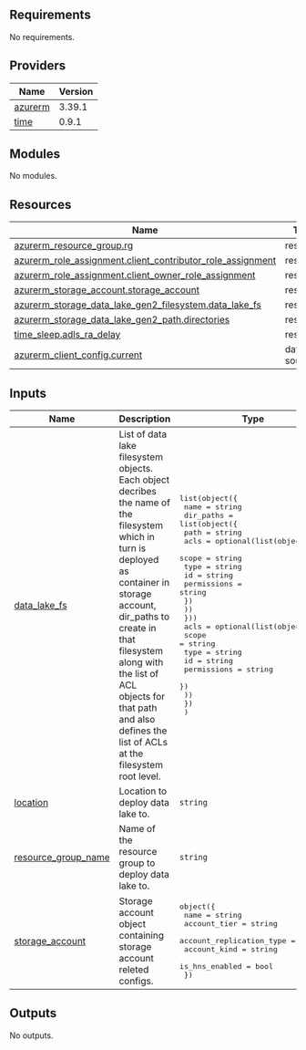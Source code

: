 ## Requirements

No requirements.

## Providers

| Name | Version |
|------|---------|
| <a name="provider_azurerm"></a> [azurerm](#provider\_azurerm) | 3.39.1 |
| <a name="provider_time"></a> [time](#provider\_time) | 0.9.1 |

## Modules

No modules.

## Resources

| Name | Type |
|------|------|
| [azurerm_resource_group.rg](https://registry.terraform.io/providers/hashicorp/azurerm/latest/docs/resources/resource_group) | resource |
| [azurerm_role_assignment.client_contributor_role_assignment](https://registry.terraform.io/providers/hashicorp/azurerm/latest/docs/resources/role_assignment) | resource |
| [azurerm_role_assignment.client_owner_role_assignment](https://registry.terraform.io/providers/hashicorp/azurerm/latest/docs/resources/role_assignment) | resource |
| [azurerm_storage_account.storage_account](https://registry.terraform.io/providers/hashicorp/azurerm/latest/docs/resources/storage_account) | resource |
| [azurerm_storage_data_lake_gen2_filesystem.data_lake_fs](https://registry.terraform.io/providers/hashicorp/azurerm/latest/docs/resources/storage_data_lake_gen2_filesystem) | resource |
| [azurerm_storage_data_lake_gen2_path.directories](https://registry.terraform.io/providers/hashicorp/azurerm/latest/docs/resources/storage_data_lake_gen2_path) | resource |
| [time_sleep.adls_ra_delay](https://registry.terraform.io/providers/hashicorp/time/latest/docs/resources/sleep) | resource |
| [azurerm_client_config.current](https://registry.terraform.io/providers/hashicorp/azurerm/latest/docs/data-sources/client_config) | data source |

## Inputs

| Name | Description | Type | Default | Required |
|------|-------------|------|---------|:--------:|
| <a name="input_data_lake_fs"></a> [data\_lake\_fs](#input\_data\_lake\_fs) | List of data lake filesystem objects. Each object decribes the name of the filesystem which in turn is deployed as container in storage account, dir\_paths to create in that filesystem along with the list of ACL objects for that path and also defines the list of ACLs at the filesystem root level. | <pre>list(object({<br>    name = string<br>    dir_paths = list(object({<br>      path = string<br>      acls = optional(list(object({<br>        scope       = string<br>        type        = string<br>        id          = string<br>        permissions = string<br>        })<br>      ))<br>    }))<br>    acls = optional(list(object({<br>      scope       = string<br>      type        = string<br>      id          = string<br>      permissions = string<br>      })<br>    ))<br>    })<br>  )</pre> | n/a | yes |
| <a name="input_location"></a> [location](#input\_location) | Location to deploy data lake to. | `string` | n/a | yes |
| <a name="input_resource_group_name"></a> [resource\_group\_name](#input\_resource\_group\_name) | Name of the resource group to deploy data lake to. | `string` | n/a | yes |
| <a name="input_storage_account"></a> [storage\_account](#input\_storage\_account) | Storage account object containing storage account releted configs. | <pre>object({<br>    name                     = string<br>    account_tier             = string<br>    account_replication_type = string<br>    account_kind             = string<br>    is_hns_enabled           = bool<br>  })</pre> | n/a | yes |

## Outputs

No outputs.
